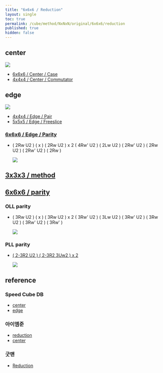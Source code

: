 ```yaml
---
title: "6x6x6 / Reduction"
layout: single
toc: true
permalink: /cube/method/NxNxN/original/6x6x6/reduction
published: true
hidden: false
---
```


<head>
  <base target="_blank">
  <style>
    img {
      max-width:450px;
    }
  </style>
</head>



## center

<a href="https://alpha.twizzle.net/edit/?puzzle=6x6x6&setup-anchor=end&setup-alg=R+U+L+D+B+F+R+U+L+B+F+D+L+U+B+R+U+D+R+U+F+L+F+R+U+F+L+R&stickering=centers-only">
  <img src="https://user-images.githubusercontent.com/92285528/216602505-b855ad57-6bd6-42ad-b03e-f67db16adc7c.png">
</a>

- [6x6x6 / Center / Case](/cube/method/NxNxN/original/6x6x6/center/case)
- [4x4x4 / Center / Commutator](/cube/method/NxNxN/original/4x4x4/center/commutator)



## edge

<a href="https://alpha.twizzle.net/edit/?puzzle=6x6x6&setup-anchor=end&setup-alg=R+U+L+D+B+F+R+U+L+B+F+D+L+U+B+R+U+D+R+U+F+L+F+R+U+F+L+R">
  <img src="https://user-images.githubusercontent.com/92285528/216602796-b3be71f2-d7b4-4104-ba82-6f3e46144610.png">
</a>

- [4x4x4 / Edge / Pair](/cube/method/NxNxN/original/4x4x4/edge/pair)
- [5x5x5 / Edge / Freeslice](/cube/method/NxNxN/original/5x5x5/edge/freeslice)

### [6x6x6 / Edge / Parity](/cube/method/NxNxN/original/6x6x6/edge/parity)

- ( 2Rw U2 ) ( x ) ( 2Rw U2 ) x 2 ( 4Rw' U2 ) ( 2Lw U2 ) ( 2Rw' U2 ) ( 2Rw U2 ) ( 2Rw' U2 ) ( 2Rw )

  <a href="https://alpha.twizzle.net/edit/?puzzle=6x6x6&stickering=OLL&setup-anchor=end&alg=%282Rw+U2%27%29+x+%282Rw+U2%27%292+%284Rw%27+U2%27%29+%282Lw+U2%27%29+%282Rw%27+U2%27%29+%282Rw+U2%27%29+%282Rw%27+U2%27%29+2Rw%27">
    <img src="https://user-images.githubusercontent.com/92285528/216603198-534ccad8-0ce2-44c1-8d42-7efd50e82b96.png">
  </a>


## [3x3x3 / method](/cube/method/NxNxN/original/3x3x3#method)



## [6x6x6 / parity](/cube/method/NxNxN/original/6x6x6/parity)

### OLL parity

- ( 3Rw U2 ) ( x ) ( 3Rw U2 ) x 2 ( 3Rw' U2 ) ( 3Lw U2 ) ( 3Rw' U2 ) ( 3Rw U2 ) ( 3Rw' U2 ) ( 3Rw' )

  <a href="https://alpha.twizzle.net/edit/?puzzle=6x6x6&stickering=OLL&setup-anchor=end&alg=%283Rw+U2%27%29+x+%283Rw+U2%27%292+%283Rw%27+U2%27%29+%283Lw+U2%27%29+%283Rw%27+U2%27%29+%283Rw+U2%27%29+%283Rw%27+U2%27%29+3Rw%27">
    <img src="https://user-images.githubusercontent.com/92285528/216603569-0d67ed16-c7f5-4448-950a-ba83963889fd.png">
  </a>

### PLL parity

- [( 2-3R2 U2 ) ( 2-3R2 3Uw2 ) x 2](https://alpha.twizzle.net/edit/?puzzle=6x6x6&stickering=PLL&setup-anchor=end&alg=2-3R2+U2%27+%282-3R2+3Uw2%27%292)

  <a href="https://alpha.twizzle.net/edit/?puzzle=6x6x6&stickering=PLL&setup-anchor=end&alg=2-3R2+U2%27+%282-3R2+3Uw2%27%292">
    <img src="https://user-images.githubusercontent.com/92285528/216603880-d69b80b6-12b0-4013-9b52-7bbb6924a81e.png">
  </a>



## reference

### Speed Cube DB

- [center](https://speedcubedb.com/a/6x6/6x6L2C)
- [edge](https://speedcubedb.com/a/6x6/6x6L2E)

### 아이엠준

- [reduction](https://youtu.be/ZUyDa2_dVFU)
- [center](https://youtu.be/4ViuGBx14zg)

### 굿맨

- [Reduction](https://youtu.be/eB5NVikMNyg)
